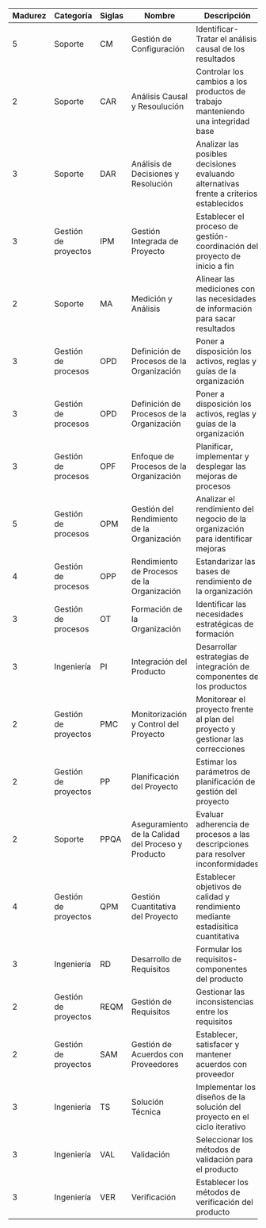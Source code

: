 <table>
<thead>
<th>Madurez</th><th>Categoría</th><th>Siglas</th><th>Nombre</th><th>Descripción</th>
</thead>
<tbody>
<tr>
<td>5</td> <td>Soporte</td> <td>CM</td> <td>Gestión de Configuración</td> <td>Identificar-Tratar el análisis causal de los resultados</td>
</tr>
<tr>
<td>2</td> <td>Soporte</td> <td>CAR</td> <td>Análisis Causal y Resoulución</td> <td>Controlar los cambios a los productos de trabajo manteniendo una integridad base</td>
</tr>
<tr>
<td>3</td> <td>Soporte</td> <td>DAR</td> <td>Análisis de Decisiones y Resolución</td> <td>Analizar las posibles decisiones evaluando alternativas frente a criterios establecidos</td>
</tr>
<tr>
<td>3</td> <td>Gestión de proyectos</td> <td>IPM</td> <td>Gestión Integrada de Proyecto</td> <td>Establecer el proceso de gestión-coordinación del proyecto de inicio a fin</td>
</tr>
<tr>
<td>2</td> <td>Soporte	</td> <td>MA</td> <td>Medición y Análisis</td> <td>Alinear las mediciones con las necesidades de información para sacar resultados</td>
</tr>
<tr>
<td>3</td> <td>Gestión de procesos</td> <td>OPD</td> <td>Definición de Procesos de la Organización</td> <td>Poner a disposición los activos, reglas y guías de la organización</td>
</tr>
<tr>
<td>3</td> <td>Gestión de procesos</td> <td>OPD</td> <td>Definición de Procesos de la Organización</td> <td>Poner a disposición los activos, reglas y guías de la organización</td>
</tr>	
<tr>
<td>3</td> <td>Gestión de procesos</td> <td>OPF</td> <td>Enfoque de Procesos de la Organización</td> <td>Planificar, implementar y desplegar las mejoras de procesos</td>
</tr>	
<tr>
<td>5</td> <td>Gestión de procesos</td> <td>OPM</td> <td>Gestión del Rendimiento de la Organización</td> <td>Analizar el rendimiento del negocio de la organización para identificar mejoras</td>
</tr>				
<tr>
<td>4</td> <td>Gestión de procesos</td> <td>OPP</td> <td>Rendimiento de Procesos de la Organización</td> <td>Estandarizar las bases de rendimiento de la organización</td>
</tr>	
<tr>
<td>3</td> <td>Gestión de procesos</td> <td>OT</td> <td>Formación de la Organización</td> <td>Identificar las necesidades estratégicas de formación</td>
</tr>	
<tr>
<td>3</td> <td>Ingeniería</td> <td>PI</td> <td>Integración del Producto</td> <td>Desarrollar estrategias de integración de componentes de los productos</td>
</tr>	
<tr>
<td>2</td> <td>Gestión de proyectos</td> <td>PMC</td> <td>Monitorización y Control del Proyecto</td> <td>Monitorear el proyecto frente al plan del proyecto y gestionar las correcciones</td>
</tr>	
<tr>
<td>2</td> <td>Gestión de proyectos</td> <td>PP</td> <td>Planificación del Proyecto</td> <td>Estimar los parámetros de planificación de gestión del proyecto</td>
</tr>			
<tr>
<td>2</td> <td>Soporte</td> <td>PPQA</td> <td>Aseguramiento de la Calidad del Proceso y Producto</td> <td>Evaluar adherencia de procesos a las descripciones para resolver inconformidades</td>
</tr>
<tr>
<td>4</td> <td>Gestión de proyectos</td> <td>QPM</td> <td>Gestión Cuantitativa del Proyecto</td> <td>Establecer objetivos de calidad y rendimiento mediante estadísitica cuantitativa</td>
</tr>
<tr>
<td>3</td> <td>Ingeniería</td> <td>RD</td> <td>Desarrollo de Requisitos</td> <td>Formular los requisitos-componentes del producto</td>
</tr>
<tr>
<td>2</td> <td>Gestión de proyectos</td> <td>REQM</td> <td>Gestión de Requisitos</td> <td>Gestionar las inconsistencias entre los requisitos</td>
</tr>
<tr>
<td>2</td> <td>Gestión de proyectos</td> <td>SAM</td> <td>Gestión de Acuerdos con Proveedores</td> <td>Establecer, satisfacer y mantener acuerdos con proveedor</td>
</tr>						
<tr>
<td>3</td> <td>Ingeniería</td> <td>TS</td> <td>Solución Técnica</td> <td>Implementar los diseños de la solución del proyecto en el ciclo iterativo</td>
</tr>	
<tr>
<td>3</td> <td>Ingeniería</td> <td>VAL</td> <td>Validación</td> <td>Seleccionar los métodos de validación para el producto</td>
</tr>					
<tr>
<td>3</td> <td>Ingeniería</td> <td>VER</td> <td>Verificación</td> <td>Establecer los métodos de verificación del producto</td>
</tr>				
</tbody>
</table>